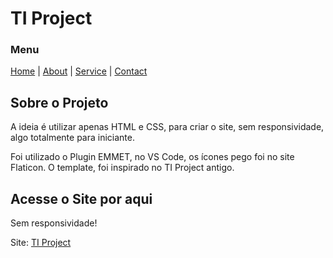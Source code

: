 <!-- Código HTML -->
<h1>TI Project</h1>
<h3>Menu</h3>
<p align="left">
  <a href="https://satoosan.github.io/TI_Project/index.html">Home</a> |
  <a href="https://satoosan.github.io/TI_Project/about.html">About</a> |
  <a href="https://satoosan.github.io/TI_Project/service.html">Service</a> |
  <a href="https://satoosan.github.io/TI_Project/contact.html">Contact</a>
<p>
  
## 
  
<h2>Sobre o Projeto</h2>
<p> A ideia é utilizar apenas HTML e CSS, para criar o site, sem responsividade, algo totalmente para iniciante.</p>
<p>Foi utilizado o Plugin EMMET, no VS Code, os ícones pego foi no site Flaticon. O template, foi inspirado no TI Project antigo.</p>

<h2>Acesse o Site por aqui</h2>
<p>Sem responsividade!</p>
Site: <a href="https://satoosan.github.io/TI_Project/">TI Project</a>
